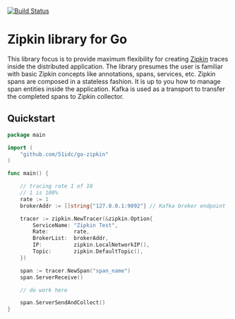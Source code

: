 [![Build Status](https://travis-ci.org/51idc/go-zipkin.svg?branch=master)](https://travis-ci.org/51idc/go-zipkin)

# Zipkin library for Go

This library focus is to provide maximum flexibility for creating [Zipkin](http://zipkin.io) traces inside the distributed application.
The library presumes the user is familiar with basic Zipkin concepts like annotations, spans, services, etc.
Zipkin spans are composed in a stateless fashion. It is up to you how to manage span entities inside the application. 
Kafka is used as a transport to transfer the completed spans to Zipkin collector.

## Quickstart
 
```go
package main

import (
	"github.com/51idc/go-zipkin"
)

func main() {

	// tracing rate 1 of 10
	// 1 is 100%
	rate := 1
	brokerAddr := []string{"127.0.0.1:9092"} // Kafka broker endpoint

	tracer := zipkin.NewTracer(&zipkin.Option{
		ServiceName: "Zipkin Test",
		Rate:        rate,
		BrokerList:  brokerAddr,
		IP:          zipkin.LocalNetworkIP(),
		Topic:       zipkin.DefaultTopic(),
	})

	span := tracer.NewSpan("span_name")
	span.ServerReceive()

	// do work here

	span.ServerSendAndCollect()
}

```
